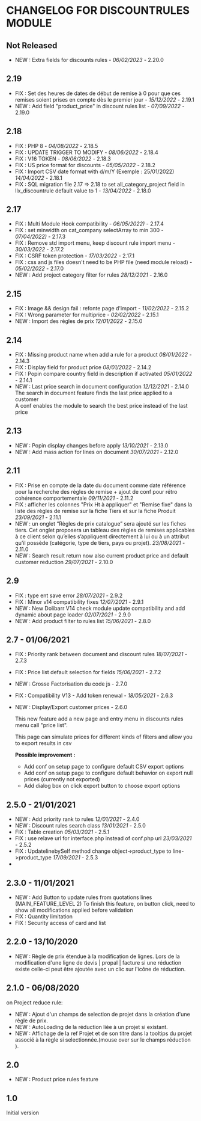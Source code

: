 # CHANGELOG FOR DISCOUNTRULES MODULE

## Not Released

- NEW : Extra fields for discounts rules - *06/02/2023* - 2.20.0

## 2.19

- FIX : Set des heures de dates de début de remise à 0 pour que ces remises soient prises en compte dès le premier jour - *15/12/2022* - 2.19.1
- NEW : Add field "product_price" in discount rules list - *07/09/2022* - 2.19.0

## 2.18

- FIX : PHP 8  - *04/08/2022* - 2.18.5  
- FIX : UPDATE TRIGGER TO MODIFY  - *08/06/2022* - 2.18.4  
- FIX : V16 TOKEN - *08/06/2022* - 2.18.3
- FIX : US price format for discounts - *05/05/2022* - 2.18.2
- FIX : Import CSV date format with d/m/Y (Exemple : 25/01/2022) *14/04/2022* - 2.18.1
- FIX : SQL migration file 2.17 => 2.18 to set all_category_project field in llx_discountrule default value to 1 - *13/04/2022* - 2.18.0


## 2.17
- FIX : Multi Module Hook compatibility - *06/05/2022)* - 2.17.4
- FIX : set minwidth on cat_company selectArray to min 300  - *07/04/2022)* - 2.17.3  
- FIX : Remove std import menu, keep discount rule import menu - *30/03/2022* - 2.17.2
- FIX : CSRF token protection - *17/03/2022* - 2.17.1
- FIX : css and js files doesn't need to be PHP file (need module reload) - *05/02/2022* - 2.17.0
- NEW : Add project category filter for rules *28/12/2021* - 2.16.0

## 2.15

- FIX : Image && design fail : refonte page d'import - *11/02/2022* - 2.15.2
- FIX : Wrong parameter for multiprice - *02/02/2022* - 2.15.1
- NEW : Import des règles de prix  *12/01/2022* - 2.15.0

## 2.14

- FIX : Missing product name when add a rule for a product *08/01/2022* - 2.14.3
- FIX : Display field for product price *08/01/2022* - 2.14.2
- FIX : Popin compare country field in description if activated *05/01/2022* - 2.14.1
- NEW : Last price search in document configuration *12/12/2021* - 2.14.0  
  The search in document feature finds the last price applied to a customer  
  A conf enables the module to search the best price instead of the last price

## 2.13

- NEW : Popin display changes before apply *13/10/2021* - 2.13.0
- NEW : Add mass action for lines on document *30/07/2021* - 2.12.0

## 2.11

- FIX : Prise en compte de la date du document comme date référence pour la recherche des règles de remise + ajout de conf pour rétro cohérence comportementale *09/11/2021* - 2.11.2
- FIX : afficher les colonnes "Prix Ht à appliquer" et "Remise fixe" dans la liste des règles de remise sur la fiche Tiers et sur la fiche Produit *23/09/2021* - 2.11.1
- NEW : un onglet “Règles de prix catalogue” sera ajouté sur les fiches tiers. Cet onglet proposera un tableau des règles de remises applicables à ce client selon qu’elles s’appliquent directement à lui ou à un attribut qu’il possède (catégorie, type de tiers, pays ou projet). *23/08/2021* - 2.11.0
- NEW : Search result return now also current product price and default customer reduction *29/07/2021* - 2.10.0

## 2.9

- FIX : type ent save error *28/07/2021* - 2.9.2
- FIX : Minor v14 compatibility fixes *12/07/2021* - 2.9.1
- NEW : New Dolibarr V14 check module update compatibility and add dynamic about page loader  *02/07/2021* - 2.9.0
- NEW : Add product filter to rules list *15/06/2021* - 2.8.0

## 2.7 - 01/06/2021

- FIX : Priority rank between document and discount rules  *18/07/2021* - 2.7.3
- FIX : Price list default selection for fields *15/06/2021* - 2.7.2
- NEW : Grosse Factorisation du code js - 2.7.0
- FIX : Compatibility V13 - Add token renewal - *18/05/2021* - 2.6.3
- NEW : Display/Export customer prices  - 2.6.0

  This new feature add a new page and entry menu in discounts rules menu call "price list".
  
  This page can simulate prices for different kinds of filters and allow you to export results in csv
  
    **Possible improvement :**
  
    - Add conf on setup page to configure default CSV export options
    - Add conf on setup page to configure default behavior on export null prices (currently not exported)
    - Add dialog box on click export button to choose export options

## 2.5.0 - 21/01/2021
- NEW : Add priority rank to rules *12/01/2021* - 2.4.0
- NEW : Discount rules search class *13/01/2021* - 2.5.0
- FIX : Table creation *05/03/2021* - 2.5.1
- FIX : use relave url for interface.php instead of conf.php url *23/03/2021* - 2.5.2
- FIX : UpdatelinebySelf method  change object->product_type to line->product_type *17/09/2021* - 2.5.3
- 
## 2.3.0 - 11/01/2021

- NEW : Add Button to update rules from quotations lines (MAIN_FEATURE_LEVEL 2)
  To finish this feature, on button click, need to show all modifications applied before validation
- FIX : Quantity limitation
- FIX : Security access of card and list

## 2.2.0 - 13/10/2020

- NEW : Règle de prix étendue à la modification de lignes.
   Lors de la modification d'une ligne de devis | propal | facture si une réduction existe celle-ci peut être ajoutée avec un clic sur l'icône de réduction.

## 2.1.0 - 06/08/2020
on  Project reduce rule:

- NEW : Ajout d'un champs de selection de projet dans la création d'une règle de prix.
- NEW : AutoLoading de la réduction liée à un projet si existant. 
- NEW : Affichage de la ref Projet et de son titre dans la tooltips du projet associé à la règle si selectionnée.(mouse over sur  le champs réduction ).  

## 2.0
- NEW : Product price rules feature


## 1.0
Initial version
